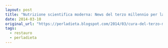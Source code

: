 ```yaml
---
layout: post
title: "Nutrizione scientifica moderna: News del terzo millennio per la cardiopatia"
date: 2014-03-10
original_url: "https://perladieta.blogspot.com/2014/03/cura-del-terzo-millennio-per-la.html"
tags:
  - restauro
  - perladieta
---
```



